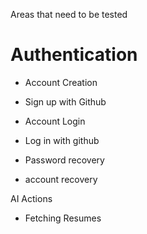 Areas that need to be tested



# Authentication
- Account Creation
- Sign up with Github

- Account Login
- Log in with github

- Password recovery
- account recovery


AI Actions
- Fetching Resumes 